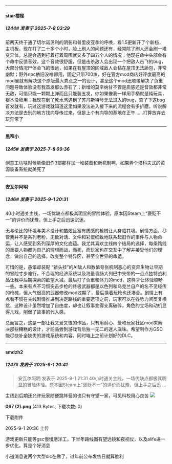 ﻿
*****

####  stair楼梯  
##### 1244#       发表于 2025-7-8 03:29

前两天终于通了切尔诺贝利的阴影和普里皮亚季的呼唤，看1.5更新开了个新档，主机板，现在打了二十多个小时，脸上刷人的问题还有，经常除了刷人还会刷一堆变异体，总是会遇到打着打着周围就又多了四五个人的情况；他现在命中头部会有个命中反馈音效，这个音效很舒服，但是击杀敌人会出现一个把敌人击飞的bug，大部分情况尸体会飞的很远，如果在有屋顶的区域敌人会黏在屋顶无法舔包，非常幽默；野外npc依旧没啥卵用，固定只带700块，好在官方mod商店好评度最高的mod里就有解决这个原版最大粪点之一的设计，甚至这个mod还顺带解决了负重问题导致体验没有我首发那么赤石了；新增的莫辛纳甘不管是质感还是音效都非常无敌，可惜只能一颗颗上弹而且只能装五发，你如果像我一样用手柄就是纯玩具，根本没卵用；我现在到了死水湾遇到了苏丹斯特号无法进入的bug，查了下这bug首发就有，玩过这游戏就知道这里如果没法进入接下来的流程会有多折磨，听说解决方法是去别的地方找向导传过来，但是上个有向导的基地在正午……打算放弃去玩异常了

*****

####  黑窄小  
##### 1245#       发表于 2025-7-8 09:36

创意工坊啥时候能像旧作3部那样加一堆装备和新机制啊，如果弄个塔科夫式的资源装备系统就美死了

*****

####  安瓦尔阿明  
##### 1246#       发表于 2025-9-1 20:31

40小时通关主线，一场优缺点都极其明显的冒险体验。原本因Steam上“褒贬不一”的评价而犹豫，但上手之后迅速沉迷。

无与伦比的环境与美术设计和酷炫且富有质感的枪械让人身临其境。剧情方面，尽管我并不是系列老粉，无数对话、文件和彩蛋细致地联系起旧作的事件与人物命运，让人感受到系列深厚的文化底蕴。我尤其喜欢主线四个结局的选择，每条路线的重要人物都为自己的理想而战，而死，而玩家也在交互中了解并接受他们的理念，做出自己的选择，改变整个特异区，甚至全世界的命运。

可惜的是，愚笨却装配 “锁头挂”的AI敌人和数值夸张机制恶心的变异生物让早期的冒险寸步难行，不合理的经济系统以及海量香肠大列巴中夹带的一点点独特战利品让我中后期探索的欲望大减。最后打了负重和体力的mod，这样才让体验顺畅一些。本来有点不习惯突击步枪的终极武器都是以色列和乌克兰自产的名不见经传的枪械，但人气很高的武器修改mod过期了，最后换着玩枪也还凑合。剧情上有点看不惯在主线剧情推进到决定路线的重要选项之前，玩家可以在各势力间反复横跳，这种设计虽然增加了自由度，却也让叙事变得支离破碎，角色的立场和动机显得儿戏，削弱了故事的代入感。

总而言之，这是一部让我又爱又恨的作品，只有用耐心、爱和玩家社区mod来解决那些糟糕的设计，才能品尝到游戏背后独一无二的迷人滋味。希望制作方GSC能尽快补全缺失的游戏系统和内容，同时端上之前计划好的DLC。


*****

####  smdzh2  
##### 1247#       发表于 2025-9-1 20:41

<blockquote>安瓦尔阿明 发表于 2025-9-1 21:31
40小时通关主线，一场优缺点都极其明显的冒险体验。原本因Steam上“褒贬不一”的评价而犹豫，但上手之后迅 ...</blockquote>
主线到后期还允许玩家随便跳阵营的也只有守望一家，可见科校用心良苦

<img src="https://img.stage1st.com/forum/202509/01/213619eh2ft7hzcuusxg7w.png" referrerpolicy="no-referrer">

<strong>067 (2).png</strong> (413 Bytes, 下载次数: 0)

下载附件

2025-9-1 20:36 上传

游戏更新只能等gsc慢慢磨洋工，下半年路线图有望远镜和夜视仪，以及alife进一步优化，算是个好消息

小道消息说两个大型dlc在做了，过年前公布发售日就算胜利

